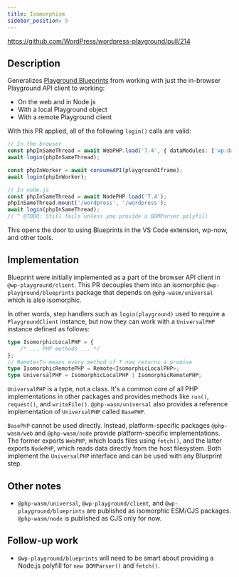 ```yaml
---
title: Isomorphism
sidebar_position: 5
---
```


https://github.com/WordPress/wordpress-playground/pull/214

## Description

Generalizes [Playground Blueprints](https://github.com/WordPress/wordpress-playground/pull/211) from working with just the in-browser Playground API client to working:

-   On the web and in Node.js
-   With a local Playground object
-   With a remote Playground client

With this PR applied, all of the following `login()` calls are valid:

```ts
// In the browser
const phpInSameThread = await WebPHP.load('7.4', { dataModules: ['wp.data'] });
await login(phpInSameThread);

const phpInWorker = await consumeAPI(playgroundIframe);
await login(phpInWorker);
```

```ts
// In node.js
const phpInSameThread = await NodePHP.load('7.4');
phpInSameThread.mount('/wordpress', '/wordpress');
await login(phpInSameThread);
// ^ @TODO: Still fails unless you provide a DOMParser polyfill
```

This opens the door to using Blueprints in the VS Code extension, wp-now, and other tools.

## Implementation

Blueprint were initially implemented as a part of the browser API client in `@wp-playground/client`. This PR decouples them into an isomorphic `@wp-playground/blueprints` package that depends on `@php-wasm/universal` which is also isomorphic.

In other words, step handlers such as `login(playground)` used to require a `PlaygroundClient` instance, but now they can work with a `UniversalPHP` instance defined as follows:

```ts
type IsomorphicLocalPHP = {
	/* ... PHP methods ... */
};
// Remote<T> means every method of T now returns a promise
type IsomorphicRemotePHP = Remote<IsomorphicLocalPHP>;
type UniversalPHP = IsomorphicLocalPHP | IsomorphicRemotePHP;
```

`UniversalPHP` is a type, not a class. It's a common core of all PHP implementations in other packages and provides methods like `run()`, `request()`, and `writeFile()`. `@php-wasm/universal` also provides a reference implementation of `UniversalPHP` called `BasePHP`.

`BasePHP` cannot be used directly. Instead, platform-specific packages `@php-wasm/web` and `@php-wasm/node` provide platform-specific implementations. The former exports `WebPHP`, which loads files using `fetch()`, and the latter exports `NodePHP`, which reads data directly from the host filesystem. Both implement the `UniversalPHP` interface and can be used with any Blueprint step.

## Other notes

-   `@php-wasm/universal`, `@wp-playground/client`, and `@wp-playground/blueprints` are published as isomorphic ESM/CJS packages. `@php-wasm/node` is published as CJS only for now.

## Follow-up work

-   `@wp-playground/blueprints` will need to be smart about providing a Node.js polyfill for `new DOMParser()` and `fetch()`.
